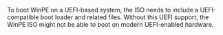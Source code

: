 To boot WinPE on a UEFI-based system, the ISO needs to include a 
UEFI-compatible boot loader and related files. Without this UEFI support, the 
WinPE ISO might not be able to boot on modern UEFI-enabled hardware.